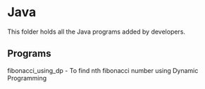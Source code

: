# Java

This folder holds all the Java programs added by developers.

## Programs

fibonacci_using_dp - To find nth fibonacci number using Dynamic Programming

